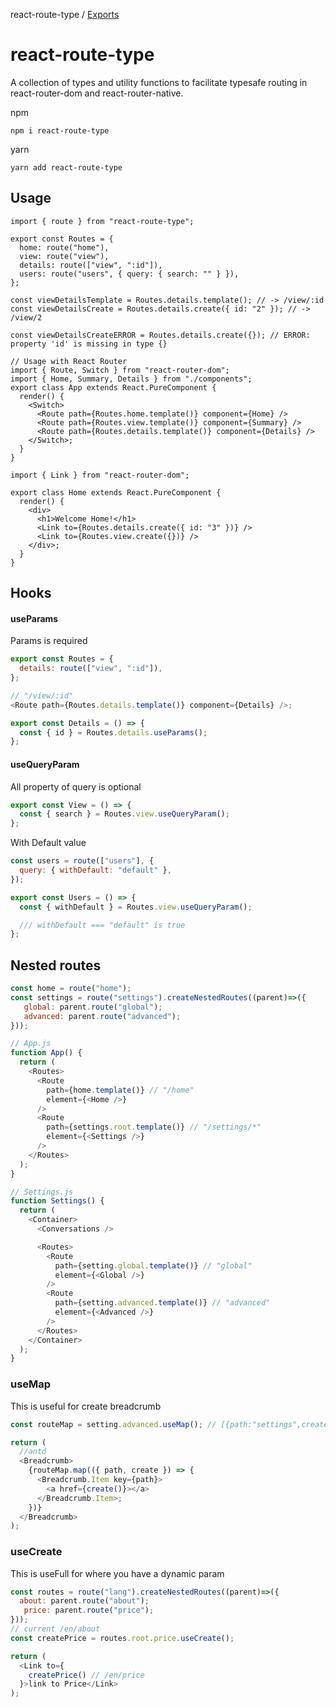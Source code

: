 react-route-type / [Exports](modules.md)

# react-route-type

A collection of types and utility functions to facilitate typesafe routing in react-router-dom and react-router-native.

npm

`npm i react-route-type`

yarn

`yarn add react-route-type`

## Usage

```tsx
import { route } from "react-route-type";

export const Routes = {
  home: route("home"),
  view: route("view"),
  details: route(["view", ":id"]),
  users: route("users", { query: { search: "" } }),
};

const viewDetailsTemplate = Routes.details.template(); // -> /view/:id
const viewDetailsCreate = Routes.details.create({ id: "2" }); // -> /view/2

const viewDetailsCreateERROR = Routes.details.create({}); // ERROR: property 'id' is missing in type {}

// Usage with React Router
import { Route, Switch } from "react-router-dom";
import { Home, Summary, Details } from "./components";
export class App extends React.PureComponent {
  render() {
    <Switch>
      <Route path={Routes.home.template()} component={Home} />
      <Route path={Routes.view.template()} component={Summary} />
      <Route path={Routes.details.template()} component={Details} />
    </Switch>;
  }
}

import { Link } from "react-router-dom";

export class Home extends React.PureComponent {
  render() {
    <div>
      <h1>Welcome Home!</h1>
      <Link to={Routes.details.create({ id: "3" })} />
      <Link to={Routes.view.create({})} />
    </div>;
  }
}
```

## Hooks

#### useParams

Params is required

```js
export const Routes = {
  details: route(["view", ":id"]),
};

// "/view/:id"
<Route path={Routes.details.template()} component={Details} />;

export const Details = () => {
  const { id } = Routes.details.useParams();
};
```

#### useQueryParam

All property of query is optional

```js
export const View = () => {
  const { search } = Routes.view.useQueryParam();
};
```

With Default value

```js
const users = route(["users"], {
  query: { withDefault: "default" },
});

export const Users = () => {
  const { withDefault } = Routes.view.useQueryParam();

  /// withDefault === "default" is true
};
```

## Nested routes

```js
const home = route("home");
const settings = route("settings").createNestedRoutes((parent)=>({
   global: parent.route("global");
   advanced: parent.route("advanced");
}));

// App.js
function App() {
  return (
    <Routes>
      <Route
        path={home.template()} // "/home"
        element={<Home />}
      />
      <Route
        path={settings.root.template()} // "/settings/*"
        element={<Settings />}
      />
    </Routes>
  );
}

// Settings.js
function Settings() {
  return (
    <Container>
      <Conversations />

      <Routes>
        <Route
          path={setting.global.template()} // "global"
          element={<Global />}
        />
        <Route
          path={setting.advanced.template()} // "advanced"
          element={<Advanced />}
        />
      </Routes>
    </Container>
  );
}
```

### useMap

This is useful for create breadcrumb

```js
const routeMap = setting.advanced.useMap(); // [{path:"settings",create=()=>"/settings"},{path:"advanced",create=()=>"/settings/advanced"}]

return (
  //antd
  <Breadcrumb>
    {routeMap.map(({ path, create }) => {
      <Breadcrumb.Item key={path}>
        <a href={create()}></a>
      </Breadcrumb.Item>;
    })}
  </Breadcrumb>
);
```

### useCreate

This is useFull for where you have a dynamic param

```js
const routes = route("lang").createNestedRoutes((parent)=>({
  about: parent.route("about");
   price: parent.route("price");
}));
// current /en/about
const createPrice = routes.root.price.useCreate();

return (
  <Link to={
    createPrice() // /en/price
  }>link to Price</Link>
);
```

